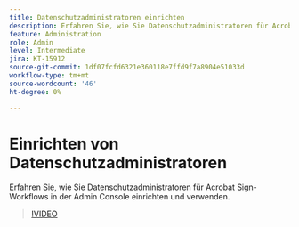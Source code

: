 ```yaml
---
title: Datenschutzadministratoren einrichten
description: Erfahren Sie, wie Sie Datenschutzadministratoren für Acrobat Sign-Workflows in der Admin Console einrichten und verwenden.
feature: Administration
role: Admin
level: Intermediate
jira: KT-15912
source-git-commit: 1df07fcfd6321e360118e7ffd9f7a8904e51033d
workflow-type: tm+mt
source-wordcount: '46'
ht-degree: 0%

---
```


# Einrichten von Datenschutzadministratoren

Erfahren Sie, wie Sie Datenschutzadministratoren für Acrobat Sign-Workflows in der Admin Console einrichten und verwenden.

>[!VIDEO](https://video.tv.adobe.com/v/3432695?quality=12&learn=on&hidetitle=true)
